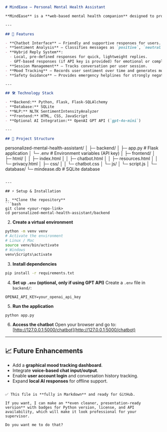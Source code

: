
```markdown
# MindEase – Personal Mental Health Assistant

**MindEase** is a **web-based mental health companion** designed to provide emotional support, sentiment tracking, and basic mental health guidance. It leverages **NLP-based sentiment analysis** and optionally integrates with the **OpenAI GPT API** for more complex and empathetic conversations.

---

## 🌟 Features

- **Chatbot Interface** – Friendly and supportive responses for users.  
- **Sentiment Analysis** – Classifies messages as `positive`, `neutral`, `negative`, or `strongly_negative`.  
- **Hybrid Reply System**:  
  - Local, pre-defined responses for quick, lightweight replies.  
  - GPT-based responses (if API key is provided) for emotional or complex situations.  
- **Session Management** – Tracks conversation per user session.  
- **Mood Tracking** – Records user sentiment over time and generates mood data.  
- **Safety Guidance** – Provides emergency helplines for strongly negative responses.  

---

## 🛠️ Technology Stack

- **Backend:** Python, Flask, Flask-SQLAlchemy  
- **Database:** SQLite  
- **NLP:** NLTK SentimentIntensityAnalyzer  
- **Frontend:** HTML, CSS, JavaScript  
- **Optional AI Integration:** OpenAI GPT API (`gpt-4o-mini`)  

---

## 📂 Project Structure

```

personalized-mental-health-assistant/
│
├─ backend/
│   ├─ app.py           # Flask application
│   └─ .env             # Environment variables (API key)
│
├─ frontend/
│   ├─ html/
│   │   ├─ index.html
│   │   ├─ chatbot.html
│   │   ├─ resources.html
│   │   └─ privacy.html
│   ├─ css/
│   │   └─ chatbot.css
│   └─ js/
│       └─ script.js
│
└─ database/
└─ mindease.db       # SQLite database

````

---

## ⚡ Setup & Installation

1. **Clone the repository**  
```bash
git clone <your-repo-link>
cd personalized-mental-health-assistant/backend
````

2. **Create a virtual environment**

```bash
python -m venv venv
# Activate the environment
# Linux / Mac
source venv/bin/activate
# Windows
venv\Scripts\activate
```

3. **Install dependencies**

```bash
pip install -r requirements.txt
```

4. **Set up `.env` (optional, only if using GPT API)**
   Create a `.env` file in `backend/`:

```
OPENAI_API_KEY=your_openai_api_key
```

5. **Run the application**

```bash
python app.py
```

6. **Access the chatbot**
   Open your browser and go to:
   [http://127.0.0.1:5000/chatbot](http://127.0.0.1:5000/chatbot)

---

## 📈 Future Enhancements

* Add a **graphical mood tracking dashboard**.
* Integrate **voice-based chat input/output**.
* Enable **user account login** and conversation history tracking.
* Expand **local AI responses** for offline support.

```

✅ This file is **fully in Markdown** and ready for GitHub.  

If you want, I can make an **even cleaner, presentation-ready version** with badges for Python version, license, and API availability, which will make it look professional for your supervisor.  

Do you want me to do that?
```
